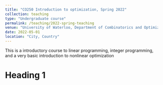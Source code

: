 ```yaml
---
title: "CO250 Introduction to optimization, Spring 2022"
collection: teaching
type: "Undergraduate course"
permalink: /teaching/2022-spring-teaching
venue: "University of Waterloo, Department of Combinatorics and Optimization"
date: 2022-05-01
location: "City, Country"
---
```


This is a introductory course to linear programming, integer programming, and a very basic introduction to nonlinear optimization


Heading 1
======

